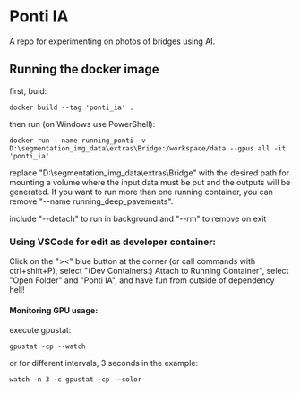 # Ponti IA

A repo for experimenting on photos of bridges using AI.

## Running the docker image

first, buid:

    docker build --tag 'ponti_ia' .

then run (on Windows use PowerShell): 

    docker run --name running_ponti -v D:\segmentation_img_data\extras\Bridge:/workspace/data --gpus all -it 'ponti_ia' 

replace "D:\segmentation_img_data\extras\Bridge" with the desired path for mounting a volume where the input data must be put and the outputs will be generated. If you want to run more than one running container, you can remove "--name running_deep_pavements".

include "--detach" to run in background and "--rm" to remove on exit

### Using VSCode for edit as developer container:

 Click on the "><" blue button at the corner (or call commands with ctrl+shift+P), select "(Dev Containers:) Attach to Running Container", select "Open Folder" and "Ponti IA", and have fun from outside of dependency hell!

#### Monitoring GPU usage:

execute gpustat:

    gpustat -cp --watch

or for different intervals, 3 seconds in the example:

    watch -n 3 -c gpustat -cp --color